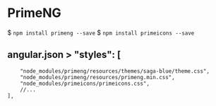 # PrimeNG
$ `npm install primeng --save`
$ `npm install primeicons --save`

## angular.json > "styles": [
        "node_modules/primeng/resources/themes/saga-blue/theme.css",
        "node_modules/primeng/resources/primeng.min.css",
        "node_modules/primeicons/primeicons.css",
        //...
    ],